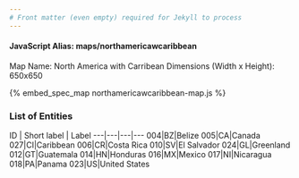 ```yaml
---
# Front matter (even empty) required for Jekyll to process
---
```


#### JavaScript Alias: maps/northamericawcaribbean

Map Name: North America with Carribean
Dimensions (Width x Height): 650x650



{% embed_spec_map northamericawcaribbean-map.js %}

### List of Entities

ID | Short label | Label
---|---|---|---
004|BZ|Belize
005|CA|Canada
027|CI|Caribbean
006|CR|Costa Rica
010|SV|El Salvador
024|GL|Greenland
012|GT|Guatemala
014|HN|Honduras
016|MX|Mexico
017|NI|Nicaragua
018|PA|Panama
023|US|United States